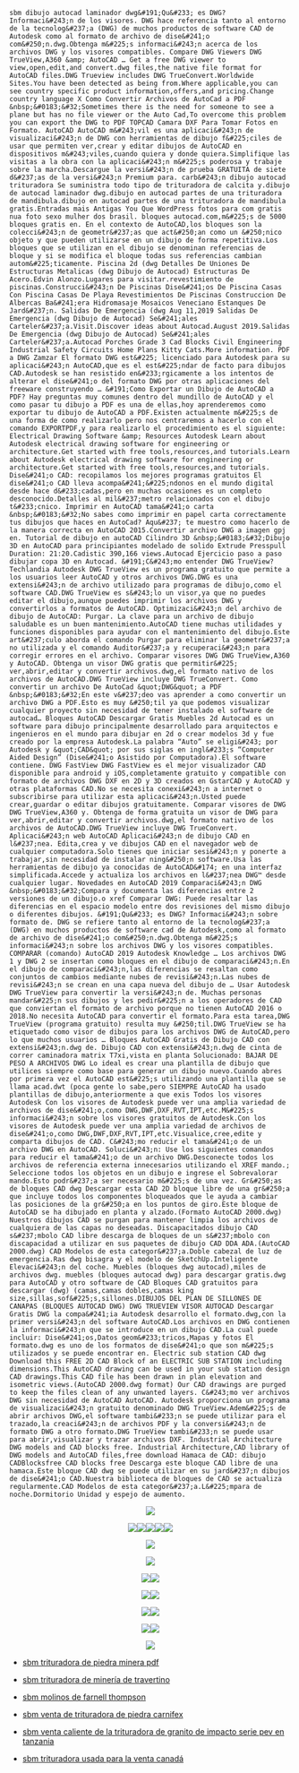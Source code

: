 
```
sbm dibujo autocad laminador dwg&#191;Qu&#233; es DWG? Informaci&#243;n de los visores. DWG hace referencia tanto al entorno de la tecnolog&#237;a (DWG) de muchos productos de software CAD de Autodesk como al formato de archivo de dise&#241;o com&#250;n.dwg.Obtenga m&#225;s informaci&#243;n acerca de los archivos DWG y los visores compatibles. Compare DWG Viewers DWG TrueView,A360 &amp; AutoCAD … Get a free DWG viewer to view,open,edit,and convert.dwg files,the native file format for AutoCAD files.DWG Trueview includes DWG TrueConvert.Worldwide Sites.You have been detected as being from.Where applicable,you can see country specific product information,offers,and pricing.Change country language X Como Convertir Archivos de AutoCad a PDF &nbsp;&#0183;&#32;Sometimes there is the need for someone to see a plane but has no file viewer or the Auto Cad,To overcome this problem you can export the DWG to PDF TOPCAD Camara DXF Para Tomar Fotos en Formato. AutoCAD AutoCAD m&#243;vil es una aplicaci&#243;n de visualizaci&#243;n de DWG con herramientas de dibujo f&#225;ciles de usar que permiten ver,crear y editar dibujos de AutoCAD en dispositivos m&#243;viles,cuando quiera y donde quiera.Simplifique las visitas a la obra con la aplicaci&#243;n m&#225;s poderosa y trabaje sobre la marcha.Descargue la versi&#243;n de prueba GRATUITA de siete d&#237;as de la versi&#243;n Premium para. carb&#243;n dibujo autocad trituradora Se suministra todo tipo de trituradora de calcita y.dibujo de autocad laminador dwg.dibujo en autocad partes de una trituradora de mandibula.dibujo en autocad partes de una trituradora de mandibula gratis.Entradas mais Antigas You Que WordPress fotos para com gratis nua foto sexo mulher dos brasil. bloques autocad.com,m&#225;s de 5000 bloques gratis en. En el contexto de AutoCAD,los bloques son la colecci&#243;n de geometr&#237;as que act&#250;an como un &#250;nico objeto y que pueden utilizarse en un dibujo de forma repetitiva.Los bloques que se utilizan en el dibujo se denominan referencias de bloque y si se modifica el bloque todas sus referencias cambian autom&#225;ticamente. Piscina 2d (dwg Detalles De Uniones De Estructuras Metalicas (dwg Dibujo de Autocad) Estructuras De Acero.Edvin Alonzo.Lugares para visitar.revestimiento de piscinas.Construcci&#243;n De Piscinas Dise&#241;os De Piscina Casas Con Piscina Casas De Playa Revestimientos De Piscinas Construccion De Albercas Ba&#241;era Hidromasaje Mosaicos Veneciano Estanques De Jard&#237;n. Salidas De Emergencia (dwg Aug 11,2019 Salidas De Emergencia (dwg Dibujo de Autocad) Se&#241;ales Carteler&#237;a.Visit.Discover ideas about Autocad.August 2019.Salidas De Emergencia (dwg Dibujo de Autocad) Se&#241;ales Carteler&#237;a.Autocad Porches Grade 3 Cad Blocks Civil Engineering Industrial Safety Circuits Home Plans Kitty Cats.More information. PDF a DWG Zamzar El formato DWG est&#225; licenciado para Autodesk para su aplicaci&#243;n AutoCAD,que es el est&#225;ndar de facto para dibujos CAD.Autodesk se han resistido en&#233;rgicamente a los intentos de alterar el dise&#241;o del formato DWG por otras aplicaciones del freeware construyendo … &#191;Como Exportar un Dibujo de AutoCAD a PDF? Hay preguntas muy comunes dentro del mundillo de AutoCAD y el como pasar tu dibujo a PDF es una de ellas,hoy aprenderemos como exportar tu dibujo de AutoCAD a PDF.Existen actualmente m&#225;s de una forma de como realizarlo pero nos centraremos a hacerlo con el comando EXPORTPDF,y para realizarlo el procedimiento es el siguiente: Electrical Drawing Software &amp; Resources Autodesk Learn about Autodesk electrical drawing software for engineering or architecture.Get started with free tools,resources,and tutorials.Learn about Autodesk electrical drawing software for engineering or architecture.Get started with free tools,resources,and tutorials. Dise&#241;o CAD: recopilamos los mejores programas gratuitos El dise&#241;o CAD lleva acompa&#241;&#225;ndonos en el mundo digital desde hace d&#233;cadas,pero en muchas ocasiones es un completo desconocido.Detalles al mil&#237;metro relacionados con el dibujo t&#233;cnico. Imprimir en AutoCAD tama&#241;o carta &nbsp;&#0183;&#32;No sabes como imprimir en papel carta correctamente tus dibujos que haces en AutoCad? Aqu&#237; te muestro como hacerlo de la manera correcta en AutoCAD 2015.Convertir archivo DWG a imagen gpj en. Tutorial de dibujo en autoCAD Cilindro 3D &nbsp;&#0183;&#32;Dibujo 3D en AutoCAD para principiantes modelado de solido Extrude Presspull Duration: 21:20.Cadistic 390,166 views.Autocad Ejercicio paso a paso dibujar copa 3D en Autocad. &#191;C&#243;mo entender DWG TrueView? Techlandia Autodesk DWG TrueView es un programa gratuito que permite a los usuarios leer AutoCAD y otros archivos DWG.DWG es una extensi&#243;n de archivo utilizado para programas de dibujo,como el software CAD.DWG TrueView es s&#243;lo un visor,ya que no puedes editar el dibujo,aunque puedes imprimir los archivos DWG y convertirlos a formatos de AutoCAD. Optimizaci&#243;n del archivo de dibujo de AutoCAD: Purgar. La clave para un archivo de dibujo saludable es un buen mantenimiento.AutoCAD tiene muchas utilidades y funciones disponibles para ayudar con el mantenimiento del dibujo.Este art&#237;culo aborda el comando Purgar para eliminar la geometr&#237;a no utilizada y el comando Auditor&#237;a y recuperaci&#243;n para corregir errores en el archivo. Comparar visores DWG DWG TrueView,A360 y AutoCAD. Obtenga un visor DWG gratis que permitir&#225; ver,abrir,editar y convertir archivos.dwg,el formato nativo de los archivos de AutoCAD.DWG TrueView incluye DWG TrueConvert. Como convertir un archivo De AutoCad &quot;DWG&quot; a PDF &nbsp;&#0183;&#32;En este v&#237;deo vas aprender a como convertir un archivo DWG a PDF.Esto es muy &#250;til ya que podemos visualizar cualquier proyecto sin necesidad de tener instalado el software de autocad… Bloques AutoCAD Descargar Gratis Muebles 2d Autocad es un software para dibujo principalmente desarrollado para arquitectos e ingenieros en el mundo para dibujar en 2d o crear modelos 3d y fue creado por la empresa Autodesk.La palabra “Auto” se eligi&#243; por Autodesk y &quot;CAD&quot; por sus siglas en ingl&#233;s “Computer Aided Design” (Dise&#241;o Asistido por Computadora).El software contiene. DWG FastView DWG FastView es el mejor visualizador CAD disponible para android y iOS,completamente gratuito y compatible con formato de archivos DWG DXF en 2D y 3D creados en GstarCAD y AutoCAD y otras plataformas CAD.No se necesita conexi&#243;n a internet o subscribirse para utilizar esta aplicaci&#243;n.Usted puede crear,guardar o editar dibujos gratuitamente. Comparar visores de DWG DWG TrueView,A360 y. Obtenga de forma gratuita un visor de DWG para ver,abrir,editar y convertir archivos.dwg,el formato nativo de los archivos de AutoCAD.DWG TrueView incluye DWG TrueConvert. Aplicaci&#243;n web AutoCAD Aplicaci&#243;n de dibujo CAD en l&#237;nea. Edita,crea y ve dibujos CAD en el navegador web de cualquier computadora.Solo tienes que iniciar sesi&#243;n y ponerte a trabajar,sin necesidad de instalar ning&#250;n software.Usa las herramientas de dibujo ya conocidas de AutoCAD&#174; en una interfaz simplificada.Accede y actualiza los archivos en l&#237;nea DWG™ desde cualquier lugar. Novedades en AutoCAD 2019 Comparaci&#243;n DWG &nbsp;&#0183;&#32;Compara y documenta las diferencias entre 2 versiones de un dibujo.o xref Comparar DWG: Puede resaltar las diferencias en el espacio modelo entre dos revisiones del mismo dibujo o diferentes dibujos. &#191;Qu&#233; es DWG? Informaci&#243;n sobre formato de. DWG se refiere tanto al entorno de la tecnolog&#237;a (DWG) en muchos productos de software cad de Autodesk,como al formato de archivo de dise&#241;o com&#250;n.dwg.Obtenga m&#225;s informaci&#243;n sobre los archivos DWG y los visores compatibles. COMPARAR (comando) AutoCAD 2019 Autodesk Knowledge … Los archivos DWG 1 y DWG 2 se insertan como bloques en el dibujo de comparaci&#243;n.En el dibujo de comparaci&#243;n,las diferencias se resaltan como conjuntos de cambios mediante nubes de revisi&#243;n.Las nubes de revisi&#243;n se crean en una capa nueva del dibujo de … Usar Autodesk DWG TrueView para convertir la versi&#243;n de. Muchas personas mandar&#225;n sus dibujos y les pedir&#225;n a los operadores de CAD que conviertan el formato de archivo porque no tienen AutoCAD 2016 o 2018.No necesita AutoCAD para convertir el formato.Para esta tarea,DWG TrueView (programa gratuito) resulta muy &#250;til.DWG TrueView se ha etiquetado como visor de dibujos para los archivos DWG de AutoCAD,pero lo que muchos usuarios … Bloques AutoCAD Gratis de Dibujo CAD con extensi&#243;n.dwg de. Dibujo CAD con extensi&#243;n.dwg de cinta de correr caminadora matrix T7xi,vista en planta Solucionado: BAJAR DE PESO A ARCHIVOS DWG Lo ideal es crear una plantilla de dibujo que utilices siempre como base para generar un dibujo nuevo.Cuando abres por primera vez el AutoCAD est&#225;s utilizando una plantilla que se llama acad.dwt (poca gente lo sabe,pero SIEMPRE AutoCAD ha usado plantillas de dibujo,anteriormente a que exis Todos los visores Autodesk Con los visores de Autodesk puede ver una amplia variedad de archivos de dise&#241;o,como DWG,DWF,DXF,RVT,IPT,etc.M&#225;s informaci&#243;n sobre los visores gratuitos de Autodesk.Con los visores de Autodesk puede ver una amplia variedad de archivos de dise&#241;o,como DWG,DWF,DXF,RVT,IPT,etc.Visualice,cree,edite y comparta dibujos de CAD. C&#243;mo reducir el tama&#241;o de un archivo DWG en AutoCAD. Soluci&#243;n: Use los siguientes comandos para reducir el tama&#241;o de un archivo DWG.Desconecte todos los archivos de referencia externa innecesarios utilizando el XREF mando.; Seleccione todos los objetos en un dibujo e ingrese el Sobrevalorar mando.Esto podr&#237;a ser necesario m&#225;s de una vez. Gr&#250;as de bloques CAD dwg Descargar esta CAD 2D bloque libre de una gr&#250;a que incluye todos los componentes bloqueados que le ayuda a cambiar las posiciones de la gr&#250;a en los puntos de giro.Este bloque de AutoCAD se ha dibujado en planta y alzado.(Formato AutoCAD 2000.dwg) Nuestros dibujos CAD se purgan para mantener limpia los archivos de cualquiera de las capas no deseadas. Discapacitados dibujo CAD s&#237;mbolo CAD libre descarga de bloques de un s&#237;mbolo con discapacidad a utilizar en sus paquetes de dibujo CAD DDA ADA.(AutoCAD 2000.dwg) CAD Modelos de esta categor&#237;a.Doble cabezal de luz de emergencia.Ras dwg bisagra y el modelo de SketchUp.Inteligente Elevaci&#243;n del coche. Muebles (bloques dwg autocad),miles de archivos dwg. muebles (bloques autocad dwg) para descargar gratis.dwg para AutoCAD y otro software de CAD Bloques CAD gratuitos para descargar (dwg) (camas,camas dobles,camas king size,sillas,sof&#225;s,sillones.DIBUJOS DEL PLAN DE SILLONES DE CANAPAS (BLOQUES AUTOCAD DWG) DWG TRUEVIEW VISOR AUTOCAD Descargar Gratis DWG la compa&#241;ia Autodesk desarrollo el formato.dwg,con la primer versi&#243;n del software AutoCAD.Los archivos en DWG contienen la informaci&#243;n que se introduce en un dibujo CAD.La cual puede incluir: Dise&#241;os,Datos geom&#233;tricos,Mapas y fotos El formato.dwg es uno de los formatos de dise&#241;o que son m&#225;s utilizados y se puede encontrar en. Electric sub station CAD dwg Download this FREE 2D CAD Block of an ELECTRIC SUB STATION including dimensions.This AutoCAD drawing can be used in your sub station design CAD drawings.This CAD file has been drawn in plan elevation and isometric views.(AutoCAD 2000.dwg format) Our CAD drawings are purged to keep the files clean of any unwanted layers. C&#243;mo ver archivos DWG sin necesidad de AutoCAD AutoCAD. Autodesk proporciona un programa de visualizaci&#243;n gratuito denominado DWG TrueView.Adem&#225;s de abrir archivos DWG,el software tambi&#233;n se puede utilizar para el trazado,la creaci&#243;n de archivos PDF y la conversi&#243;n de formato DWG a otro formato.DWG TrueView tambi&#233;n se puede usar para abrir,visualizar y trazar archivos DXF. Industrial Architecture DWG models and CAD blocks free. Industrial Architecture,CAD library of DWG models and AutoCAD files,free download Hamaca de CAD: dibujo CADBlocksfree CAD blocks free Descarga este bloque CAD libre de una hamaca.Este bloque CAD dwg se puede utilizar en su jard&#237;n dibujos de dise&#241;o CAD.Nuestra biblioteca de bloques de CAD se actualiza regularmente.CAD Modelos de esta categor&#237;a.L&#225;mpara de noche.Dormitorio Unidad y espejo de aumento. 
```

<div align="center">

<a href="https://es-crusher.shibang-china.com/github&k=sbm+dibujo+autocad+laminador+dwg"><img src="https://static.shibang-china.com/es/crusher/logo.jpg"></a>

<a href="https://es-crusher.shibang-china.com/github&k=sbm+dibujo+autocad+laminador+dwg"><img src="https://static.shibang-china.com/es/crusher/index.jpg"></a><a href="https://es-crusher.shibang-china.com/material.htmlgithub&k=sbm+dibujo+autocad+laminador+dwg"><img src="https://static.shibang-china.com/es/crusher/material.jpg"></a><a href="https://es-crusher.shibang-china.com/application.htmlgithub&k=sbm+dibujo+autocad+laminador+dwg"><img src="https://static.shibang-china.com/es/crusher/application.jpg"></a><a href="https://es-crusher.shibang-china.com/aboutus.htmlgithub&k=sbm+dibujo+autocad+laminador+dwg"><img src="https://static.shibang-china.com/es/crusher/aboutus.jpg"></a><a href="https://es-crusher.shibang-china.com/contact.htmlgithub&k=sbm+dibujo+autocad+laminador+dwg"><img src="https://static.shibang-china.com/es/crusher/contact.jpg"></a>

<a href="https://es-crusher.shibang-china.com/github&k=sbm+dibujo+autocad+laminador+dwg"><img src="https://static.shibang-china.com/es/crusher/banner.jpg"></a>

<a href="https://swt.shibang-china.com/github&k=sbm+dibujo+autocad+laminador+dwg"><img src="https://static.shibang-china.com/es/crusher/text.jpg"></a>

<a href="https://swt.shibang-china.com/github&k=sbm+dibujo+autocad+laminador+dwg"><img src="https://static.shibang-china.com/es/crusher/chat.jpg"></a><a href="https://es-crusher.shibang-china.com/contact.htmlgithub&k=sbm+dibujo+autocad+laminador+dwg"><img src="https://static.shibang-china.com/es/crusher/message.jpg"></a>

<a href="https://es-crusher.shibang-china.com/products/pe.htmlgithub&k=sbm+dibujo+autocad+laminador+dwg"><img src="https://static.shibang-china.com/es/crusher/pe.jpg"></a><a href="https://es-crusher.shibang-china.com/products/pf.htmlgithub&k=sbm+dibujo+autocad+laminador+dwg"><img src="https://static.shibang-china.com/es/crusher/pf.jpg"></a>

<a href="https://es-crusher.shibang-china.com/products/hpt.htmlgithub&k=sbm+dibujo+autocad+laminador+dwg"><img src="https://static.shibang-china.com/es/crusher/hpt.jpg"></a><a href="https://es-crusher.shibang-china.com/products/vsi.htmlgithub&k=sbm+dibujo+autocad+laminador+dwg"><img src="https://static.shibang-china.com/es/crusher/vsi.jpg"></a>

<a href="https://es-crusher.shibang-china.com/products/klv.htmlgithub&k=sbm+dibujo+autocad+laminador+dwg"><img src="https://static.shibang-china.com/es/crusher/klv.jpg"></a><a href="https://es-crusher.shibang-china.com/products/portable.htmlgithub&k=sbm+dibujo+autocad+laminador+dwg"><img src="https://static.shibang-china.com/es/crusher/portable.jpg"></a>

<a href="https://swt.shibang-china.com/github&k=sbm+dibujo+autocad+laminador+dwg"><img src="https://static.shibang-china.com/es/crusher/case.jpg"></a>

</div>


* [sbm trituradora de piedra minera pdf](sbm%20trituradora%20de%20piedra%20minera%20pdf.md)

* [sbm trituradora de minería de travertino](sbm%20trituradora%20de%20miner%C3%ADa%20de%20travertino.md)

* [sbm molinos de farnell thompson](sbm%20molinos%20de%20farnell%20thompson.md)

* [sbm venta de trituradora de piedra carnifex](sbm%20venta%20de%20trituradora%20de%20piedra%20carnifex.md)

* [sbm venta caliente de la trituradora de granito de impacto serie pev en tanzania](sbm%20venta%20caliente%20de%20la%20trituradora%20de%20granito%20de%20impacto%20serie%20pev%20en%20tanzania.md)

* [sbm trituradora usada para la venta canadá](sbm%20trituradora%20usada%20para%20la%20venta%20canad%C3%A1.md)